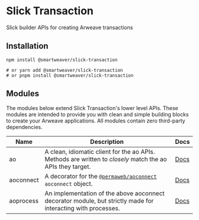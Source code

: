 # Slick Transaction

Slick builder APIs for creating Arweave transactions

## Installation

```text
npm install @smartweaver/slick-transaction

# or yarn add @smartweaver/slick-transaction
# or pnpm install @smartweaver/slick-transaction
```

## Modules

The modules below extend Slick Transaction's lower level APIs. These modules are intended to provide you with clean and simple building blocks to create your Arweave applications. All modules contain zero third-party dependencies.

| Name | Description | Docs |
| - | - | - |
| ao        | A clean, idiomatic client for the ao APIs. Methods are written to _closely_ match the ao APIs they target.         | [Docs](./docs/modules/ao.md) | 
| aoconnect | A decorator for the [`@permaweb/aoconnect`](https://www.npmjs.com/package/@permaweb/aoconnect) `aoconnect` object. | [Docs](./docs/modules/aoconnect.md)
| aoprocess | An implementation of the above aoconnect decorator module, but strictly made for interacting with processes.       | [Docs](./docs/modules/aoprocess.md)
